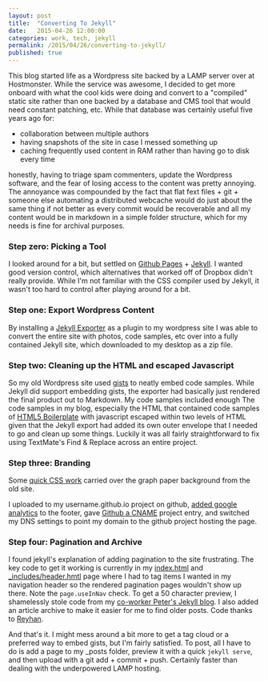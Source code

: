 ```yaml
---
layout: post
title:  "Converting To Jekyll"
date:   2015-04-26 12:00:00
categories: work, tech, jekyll
permalink: /2015/04/26/converting-to-jekyll/ 
published: true
---
```


This blog started life as a Wordpress site backed by a LAMP server over at Hostmonster.  While the service was awesome, I decided to get more onboard with what the cool kids were doing and convert to a "compiled" static site rather than one backed by a database and CMS tool that would need constant patching, etc.  While that database was certainly useful five years ago for:

* collaboration between multiple authors
* having snapshots of the site in case I messed something up
* caching frequently used content in RAM rather than having go to disk every time

honestly, having to triage spam commenters, update the Wordpress software, and the fear of losing access to the content was pretty annoying. The annoyance was compounded by the fact that flat fext files + git + someone else automating a distributed webcache would do just about the same thing if not better as every commit would be recoverable and all my content would be in markdown in a simple folder structure, which for my needs is fine for archival purposes.

### Step zero: Picking a Tool

I looked around for a bit, but settled on [Github Pages](https://pages.github.com/) + [Jekyll](http://jekyllrb.com/).  I wanted good version control, which alternatives that worked off of Dropbox didn't really provide.  While I'm not familiar with the CSS compiler used by Jekyll, it wasn't too hard to control after playing around for a bit. 

### Step one: Export Wordpress Content

By installing a [Jekyll Exporter](https://wordpress.org/plugins/jekyll-exporter/) as a plugin to my wordpress site I was able to convert the entire site with photos, code samples, etc over into a fully contained Jekyll site, which downloaded to my desktop as a zip file.

### Step two: Cleaning up the HTML and escaped Javascript

So my old Wordpress site used [gists](https://gist.github.com/) to neatly embed code samples.  While Jekyll did support embedding gists, the exporter had basically just rendered the final product out to Markdown. My code samples included enough The code samples in my blog, especially the HTML that contained code samples of [HTML5 Boilerplate](https://html5boilerplate.com/) with javascript escaped within two levels of HTML given that the Jekyll export had added its own outer envelope that I needed to go and clean up some things.  Luckily it was all fairly straightforward to fix using TextMate's Find & Replace across an entire project.

### Step three: Branding

Some [quick CSS work](https://github.com/derickson/derickson.github.io/commit/6141a22308e7b6e488796bd9c81b03d594513ed6) carried over the graph paper background from the old site.

I uploaded to my username.github.io project on github, [added google analytics](https://github.com/derickson/derickson.github.io/commit/b38d95f96ea0c2e512da048721c69d9d61bcba3a) to the footer, gave [Github a CNAME](https://help.github.com/articles/adding-a-cname-file-to-your-repository/) project entry, and switched my DNS settings to point my domain to the github project hosting the page.

### Step four: Pagination and Archive

I found jekyll's explanation of adding pagination to the site frustrating.  The key code to get it working is currently in my [index.html](https://github.com/derickson/derickson.github.io/blob/master/index.html) and [_includes/header.hmtl](https://github.com/derickson/derickson.github.io/blob/master/_includes/header.html) page where I had to tag items I wanted in my navigation header so the rendered pagination pages wouldn't show up there.  Note the ```page.useInNav``` check.  To get a 50 character preview, I shamelessly stole code from my [co-worker Peter's Jekyll blog](http://peter.mistermoo.com/).  I also added an article archive to make it easier for me to find older posts.  Code thanks to [Reyhan](http://reyhan.org/2013/03/jekyll-archive-without-plugins.html).

And that's it.  I might mess around a bit more to get a tag cloud or a preferred way to embed gists, but I'm fairly satisfied.  To post, all I have to do is add a page to my _posts folder, preview it with a quick ```jekyll serve```, and then upload with a git add + commit + push.  Certainly faster than dealing with the underpowered LAMP hosting. 


